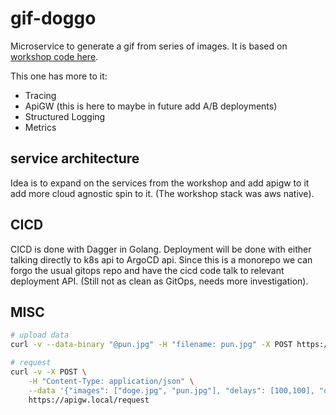 # gif-doggo

Microservice to generate a gif from series of images. It is based on [workshop code here](https://github.com/dtsulik/workshop-from-idea-to-mvp).

This one has more to it:
- Tracing
- ApiGW (this is here to maybe in future add A/B deployments)
- Structured Logging
- Metrics

## service architecture

Idea is to expand on the services from the workshop and add apigw to it add more cloud agnostic spin to it. (The workshop stack was aws native).

## CICD

CICD is done with Dagger in Golang. Deployment will be done with either talking directly to k8s api to ArgoCD api. Since this is a monorepo we can forgo the usual gitops repo and have the cicd code talk to relevant deployment API. (Still not as clean as GitOps, needs more investigation).

## MISC

```bash
# upload data
curl -v --data-binary "@pun.jpg" -H "filename: pun.jpg" -X POST https://apigw.local/upload

# request
curl -v -X POST \
    -H "Content-Type: application/json" \
    --data '{"images": ["doge.jpg", "pun.jpg"], "delays": [100,100], "output":"doggo.gif"}' \
    https://apigw.local/request
```



